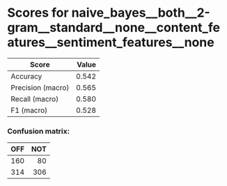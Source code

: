 # Scores for naive_bayes__both__2-gram__standard__none__content_features__sentiment_features__none
|      Score      |Value|
|-----------------|----:|
|Accuracy         |0.542|
|Precision (macro)|0.565|
|Recall (macro)   |0.580|
|F1 (macro)       |0.528|

### Confusion matrix:
|OFF|NOT|
|--:|--:|
|160| 80|
|314|306|
